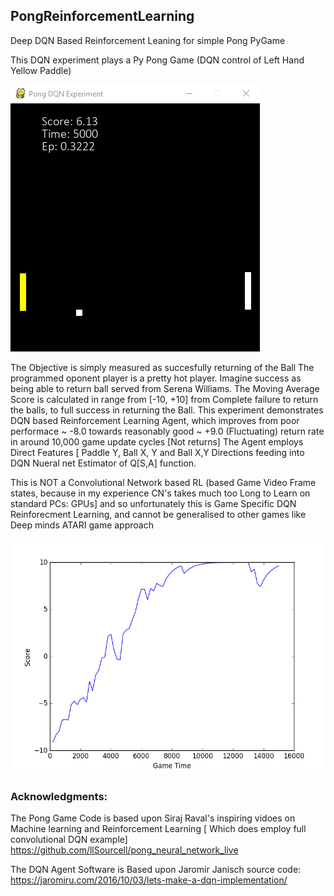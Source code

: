 ## PongReinforcementLearning
Deep DQN Based Reinforcement Leaning for simple Pong PyGame 

This DQN experiment plays a Py Pong Game (DQN control of Left Hand Yellow Paddle)

![alt text](https://github.com/JulesVerny/PongReinforcementLearning/blob/master/PongPicture2.PNG "Game Play")

The Objective is simply measured as succesfully returning of the Ball 
The programmed oponent player is a pretty hot player. Imagine success as being able to return ball served from Serena Williams.
The Moving Average Score is calculated in range from [-10, +10] from Complete failure to return the balls, to full success in returning the Ball. This experiment demonstrates DQN based Reinforcement Learning Agent, which improves from poor performace ~ -8.0 towards reasonably good ~ +9.0 (Fluctuating) return rate in around 10,000 game update cycles [Not returns] The Agent employs Direct Features [ Paddle Y, Ball X, Y and Ball X,Y Directions feeding into DQN Nueral net Estimator of Q[S,A] function. 

This is NOT a Convolutional Network based RL (based Game Video Frame states, because in my experience CN's takes much too Long to Learn on standard PCs: GPUs] and so unfortunately this is Game Specific DQN Reinforecment Learning, and cannot be generalised to other games like Deep minds ATARI game approach 

![alt text](https://github.com/JulesVerny/PongReinforcementLearning/blob/master/ScoreGrowth.png "Score growth")      

### Acknowledgments:

The  Pong Game Code is based upon Siraj Raval's inspiring vidoes on Machine learning and Reinforcement Learning [ Which does employ full convolutional DQN example]  https://github.com/llSourcell/pong_neural_network_live

The DQN Agent Software is Based upon Jaromir Janisch source code: 
https://jaromiru.com/2016/10/03/lets-make-a-dqn-implementation/
